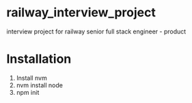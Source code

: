 # railway_interview_project
interview project for railway senior full stack engineer - product

# Installation
1. Install nvm
2. nvm install node
3. npm init